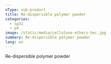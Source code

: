 ```yaml
---
nType: sub-product
title: Re-dispersible polymer powder
categories:
  - sp31
  - p4
image: /static/media/cellulose-ethers-hec.jpg
summary: Re-dispersible polymer powder
lang: en
---
```

Re-dispersible polymer powder